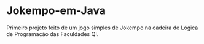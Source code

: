 # Jokempo-em-Java
Primeiro projeto feito de um jogo simples de Jokempo na cadeira de Lógica de Programação das Faculdades QI.
